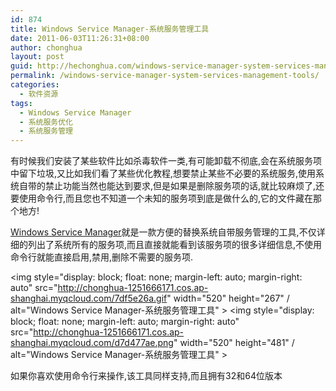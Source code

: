 ```yaml
---
id: 874
title: Windows Service Manager-系统服务管理工具
date: 2011-06-03T11:26:31+08:00
author: chonghua
layout: post
guid: http://hechonghua.com/windows-service-manager-system-services-management-tools/
permalink: /windows-service-manager-system-services-management-tools/
categories:
  - 软件资源
tags:
  - Windows Service Manager
  - 系统服务优化
  - 系统服务管理
---
```

有时候我们安装了某些软件比如杀毒软件一类,有可能卸载不彻底,会在系统服务项中留下垃圾,又比如我们看了某些优化教程,想要禁止某些不必要的系统服务,使用系统自带的禁止功能当然也能达到要求,但是如果是删除服务项的话,就比较麻烦了,还要使用命令行,而且您也不知道一个未知的服务项到底是做什么的,它的文件藏在那个地方!

<a href="http://tools.sysprogs.org/srvman/" target="_blank">Windows Service Manager</a>就是一款方便的替换系统自带服务管理的工具,不仅详细的列出了系统所有的服务项,而且直接就能看到该服务项的很多详细信息,不使用命令行就能直接启用,禁用,删除不需要的服务项.

<!--more-->

<img style="display: block; float: none; margin-left: auto; margin-right: auto" src="http://chonghua-1251666171.cos.ap-shanghai.myqcloud.com/7df5e26a.gif" width="520" height="267" / alt="Windows Service Manager-系统服务管理工具" > <img style="display: block; float: none; margin-left: auto; margin-right: auto" src="http://chonghua-1251666171.cos.ap-shanghai.myqcloud.com/d7d477ae.png" width="520" height="481" / alt="Windows Service Manager-系统服务管理工具" > 

如果你喜欢使用命令行来操作,该工具同样支持,而且拥有32和64位版本
